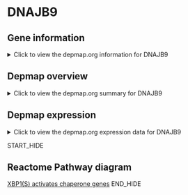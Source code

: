 <h1>DNAJB9</h1>

<h2>Gene information</h2>
<details>
  <summary>Click to view the depmap.org information for DNAJB9</summary>
  <iframe src="https://depmap.org/portal/gene/DNAJB9?tab=about" style="border:none;width:100%;height:800px"></iframe>
</details>

<h2>Depmap overview</h2>
<details>
  <summary>Click to view the depmap.org summary for DNAJB9</summary>
  <iframe src="https://depmap.org/portal/gene/DNAJB9?tab=overview" style="border:none;width:100%;height:800px"></iframe>
</details>

<h2>Depmap expression</h2>
<details>
  <summary>Click to view the depmap.org expression data for DNAJB9</summary>
  <iframe src="https://depmap.org/portal/gene/DNAJB9?tab=characterization" style="border:none;width:100%;height:800px"></iframe>
</details>


START_HIDE
<h2>Reactome Pathway diagram</h2>
<a href="https://reactome.org/PathwayBrowser/#/R-HSA-381038">XBP1(S) activates chaperone genes</a>
END_HIDE


